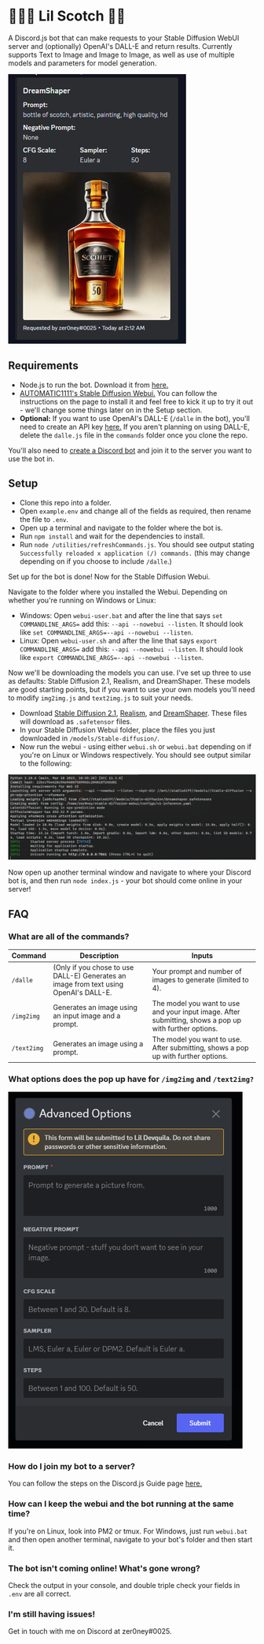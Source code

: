 # 😵‍💫:tumbler_glass: Lil Scotch :ice_cube::city_sunrise:

A Discord.js bot that can make requests to your Stable Diffusion WebUI server and (optionally) OpenAI's DALL-E and return results. Currently supports Text to Image and Image to Image, as well as use of multiple models and parameters for model generation.

![Image of output](https://github.com/zer0ney/LilScotch/blob/c9aa8423c78cafe393d4fbe48e0e21ee18cf0daa/screenshots/bot-output.png)

## Requirements

- Node.js to run the bot. Download it from [here.](https://nodejs.org/en)
- [AUTOMATIC1111's Stable Diffusion Webui.](https://github.com/AUTOMATIC1111/stable-diffusion-webui) You can follow the instructions on the page to install it and feel free to kick it up to try it out - we'll change some things later on in the Setup section.
- **Optional:** If you want to use OpenAI's DALL-E (`/dalle` in the bot), you'll need to create an API key [here.](https://platform.openai.com/account/api-keys) If you aren't planning on using DALL-E, delete the `dalle.js` file in the `commands` folder once you clone the repo.

You'll also need to [create a Discord bot](https://discord.com/developers/applications) and join it to the server you want to use the bot in.

## Setup

- Clone this repo into a folder.
- Open `example.env` and change all of the fields as required, then rename the file to `.env`.
- Open up a terminal and navigate to the folder where the bot is.
- Run `npm install` and wait for the dependencies to install.
- Run `node /utilities/refreshCommands.js`. You should see output stating `Successfully reloaded x application (/) commands.` (this may change depending on if you choose to include `/dalle`.)

Set up for the bot is done! Now for the Stable Diffusion Webui.

Navigate to the folder where you installed the Webui. Depending on whether you're running on Windows or Linux:
- Windows: Open `webui-user.bat` and after the line that says `set COMMANDLINE_ARGS=` add this: `--api --nowebui --listen`. It should look like `set COMMANDLINE_ARGS=--api --nowebui --listen`.
- Linux: Open `webui-user.sh` and after the line that says `export COMMANDLINE_ARGS=` add this: `--api --nowebui --listen`. It should look like `export COMMANDLINE_ARGS=--api --nowebui --listen`.

Now we'll be downloading the models you can use. I've set up three to use as defaults: Stable Diffusion 2.1, Realism, and DreamShaper. These models are good starting points, but if you want to use your own models you'll need to modify `img2img.js` and `text2img.js` to suit your needs.
- Download [Stable Diffusion 2.1](https://huggingface.co/stabilityai/stable-diffusion-2-1/resolve/main/v2-1_768-ema-pruned.safetensors), [Realism](https://civitai.com/api/download/models/20414?type=Model&format=SafeTensor&size=full&fp=fp16), and [DreamShaper](https://civitai.com/api/download/models/43888?type=Model&format=SafeTensor&size=full&fp=fp16). These files will download as `.safetensor` files.
- In your Stable Diffusion Webui folder, place the files you just downloaded in `/models/Stable-diffusion/`.
- Now run the webui - using either `webui.sh` or `webui.bat` depending on if you're on Linux or Windows respectively.
You should see output similar to the following:

![image of webui output](https://github.com/zer0ney/LilScotch/blob/c9aa8423c78cafe393d4fbe48e0e21ee18cf0daa/screenshots/stablediff-webui-output.png)

Now open up another terminal window and navigate to where your Discord bot is, and then run `node index.js` - your bot should come online in your server!

## FAQ

### What are all of the commands?

| Command | Description | Inputs |
| --- | --- | --- |
| `/dalle` | (Only if you chose to use DALL-E) Generates an image from text using OpenAI's DALL-E. | Your prompt and number of images to generate (limited to 4). |
| `/img2img` | Generates an image using an input image and a prompt. | The model you want to use and your input image. After submitting, shows a pop up with further options. |
| `/text2img` | Generates an image using a prompt. | The model you want to use. After submitting, shows a pop up with further options. |

### What options does the pop up have for `/img2img` and `/text2img?`

![image of pop up prompt](https://github.com/zer0ney/LilScotch/blob/c9aa8423c78cafe393d4fbe48e0e21ee18cf0daa/screenshots/popup-prompt.png)

### How do I join my bot to a server?

You can follow the steps on the Discord.js Guide page [here.](https://discordjs.guide/preparations/adding-your-bot-to-servers.html#bot-invite-links)

### How can I keep the webui and the bot running at the same time?

If you're on Linux, look into PM2 or tmux. For Windows, just run `webui.bat` and then open another terminal, navigate to your bot's folder and then start it.

### The bot isn't coming online! What's gone wrong?

Check the output in your console, and double triple check your fields in `.env` are all correct.

### I'm still having issues!

Get in touch with me on Discord at zer0ney#0025.
